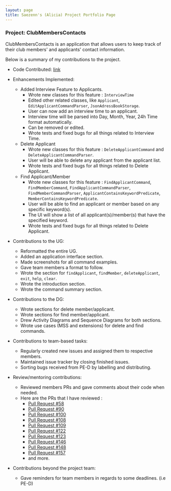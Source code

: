 ```yaml
---
layout: page
title: Saezenn's (Alicia) Project Portfolio Page
---
```


### Project: ClubMembersContacts

ClubMembersContacts is an application that allows users to keep track of their club members' and applicants' 
contact information.

Below is a summary of my contributions to the project.

* Code Contributed: [link](https://nus-cs2103-ay2324s1.github.io/tp-dashboard/?search=saezenn&breakdown=false&sort=groupTitle%20dsc&sortWithin=title&since=2023-09-22&timeframe=commit&mergegroup=&groupSelect=groupByRepos)
* Enhancements Implemented:
  * Added Interview Feature to Applicants.
    * Wrote new classes for this feature : `InterviewTime`
    * Edited other related classes, like `Applicant`, `EditApplicantCommandParser`, `JsonAdressBookStorage`.
    * User can now add an interview time to an applicant.
    * Interview time will be parsed into Day, Month, Year, 24h Time format automatically.
    * Can be removed or edited.
    * Wrote tests and fixed bugs for all things related to Interview Time.
  * Delete Applicant
    * Wrote new classes for this feature : `DeleteApplicantCommand` and `DeleteApplicantCommandParser`.
    * User will be able to delete any applicant from the applicant list.
    * Wrote tests and fixed bugs for all things related to Delete Applicant.
  * Find Applicant/Member
    * Wrote new classes for this feature : `FindApplicantCommand`, `FindMemberCommand`, `FindApplicantCommandParser`, `FindMemberCommandParser`, `ApplicantContainsKeywordPredicate`, `MemberContainsKeywordPredicate`.
    * User will be able to find an applicant or member based on any specific keyword(s).
    * The UI will show a list of all applicant(s)/member(s) that have the specified keyword.
    * Wrote tests and fixed bugs for all things related to Delete Applicant.
    
* Contributions to the UG:
  * Reformatted the entire UG.
  * Added an application interface section.
  * Made screenshots for all command examples.
  * Gave team members a format to follow.
  * Wrote the section for `findApplicant`, `findMember`, `deleteApplicant`, `exit`, `help`, `clear`.
  * Wrote the introduction section.
  * Wrote the command summary section.
* Contributions to the DG:
  * Wrote sections for delete member/applicant.
  * Wrote sections for find member/applicant.
  * Drew Activity Diagrams and Sequence Diagrams for both sections.
  * Wrote use cases (MSS and extensions) for delete and find commands.
* Contributions to team-based tasks:
  * Regularly created new issues and assigned them to respective members.
  * Maintained issue tracker by closing finished issues.
  * Sorting bugs received from PE-D by labelling and distributing.
* Review/mentoring contributions:
  * Reviewed members PRs and gave comments about their code when needed.
  * Here are the PRs that I have reviewed :
    * [Pull Request #58](https://github.com/AY2324S1-CS2103T-W15-3/tp/pull/58)
    * [Pull Request #90](https://github.com/AY2324S1-CS2103T-W15-3/tp/pull/90)
    * [Pull Request #100](https://github.com/AY2324S1-CS2103T-W15-3/tp/pull/100)
    * [Pull Request #108](https://github.com/AY2324S1-CS2103T-W15-3/tp/pull/108)
    * [Pull Request #109](https://github.com/AY2324S1-CS2103T-W15-3/tp/pull/109)
    * [Pull Request #122](https://github.com/AY2324S1-CS2103T-W15-3/tp/pull/122)
    * [Pull Request #123](https://github.com/AY2324S1-CS2103T-W15-3/tp/pull/123)
    * [Pull Request #146](https://github.com/AY2324S1-CS2103T-W15-3/tp/pull/146)
    * [Pull Request #148](https://github.com/AY2324S1-CS2103T-W15-3/tp/pull/148)
    * [Pull Request #157](https://github.com/AY2324S1-CS2103T-W15-3/tp/pull/157)
    * and more.
* Contributions beyond the project team:
  * Gave reminders for team members in regards to some deadlines. (i.e PE-D)


